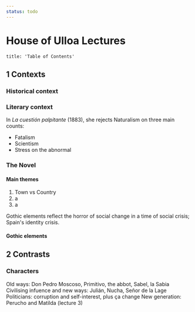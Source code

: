 ```yaml
---
status: todo
---
```

# House of Ulloa Lectures
```toc 
title: 'Table of Contents'
```
## 1 Contexts
### Historical context
### Literary context
In *La cuestión palpitante* (1883), she rejects Naturalism on three main counts:
- Fatalism
- Scientism
- Stress on the abnormal

### The Novel
#### Main themes
1. Town vs Country
2. a
3. a

Gothic elements reflect the horror of social change in a time of social crisis; Spain's identity crisis.

#### Gothic elements

## 2 Contrasts
### Characters
Old ways: Don Pedro Moscoso, Primitivo, the abbot, Sabel, la Sabia
Civilising infuence and new ways: Julián, Nucha, Señor de la Lage
Politicians: corruption and self-interest, plus ça change
New generation: Perucho and Matilda (lecture 3)

